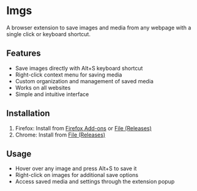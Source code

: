 # Imgs

A browser extension to save images and media from any webpage with a single click or keyboard shortcut.

## Features

- Save images directly with Alt+S keyboard shortcut
- Right-click context menu for saving media
- Custom organization and management of saved media
- Works on all websites
- Simple and intuitive interface

## Installation

1. Firefox: Install from [Firefox Add-ons](https://addons.mozilla.org/en-US/firefox/addon/imgs/) or [File (Releases)](https://github.com/0PandaDEV/Imgs-Extension/releases/download/v1.0/imgs.xpi)
2. Chrome: Install from [File (Releases)](https://github.com/0PandaDEV/Imgs-Extension/releases/download/v1.0/imgs.crx)

## Usage

- Hover over any image and press Alt+S to save it
- Right-click on images for additional save options
- Access saved media and settings through the extension popup
